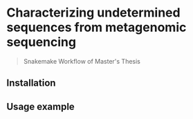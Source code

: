 # Characterizing undetermined sequences from metagenomic sequencing
> Snakemake Workflow of Master's Thesis

## Installation

## Usage example
